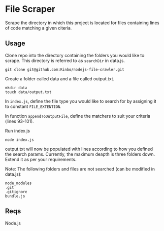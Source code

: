 # File Scraper

Scrape the directory in which this project is located for files containing lines of code matching a given citeria.

## Usage

Clone repo into the directory containing the folders you would like to scrape. This directory is referred to as `searchDir` in data.js.

```
git clone git@github.com:Rinbo/nodejs-file-crawler.git
```

Create a folder called data and a file called output.txt.

```
mkdir data
touch data/output.txt
```

In `index.js`, define the file type you would like to search for by assigning it to constant `FILE_EXTENTION`.

In function `appendToOutputFile`, define the matchers to suit your criteria (lines 93-101).

Run index.js

```
node index.js
```

output.txt will now be populated with lines according to how you defined the search params. Currently, the maximum deapth is three folders down. Extend it as per your requirements.

Note: The following folders and files are not searched (can be modified in data.js):

```
node_modules
.git
.gitignore
bundle.js
```

## Reqs

Node.js
